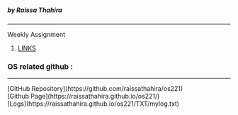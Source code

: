 ##### by Raissa Thahira
<hr>

Weekly Assignment
1. [LINKS](https://raissathahira.github.io/os221/LINKS/)



### OS related github :
<hr>
[GitHub Repository](https://github.com/raissathahira/os221)<br>
[Github Page](https://raissathahira.github.io/os221/)<br>
[Logs](https://raissathahira.github.io/os221/TXT/mylog.txt)<br>
